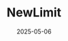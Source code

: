 ---  
layout: startup_page  
title: "NewLimit"  
id: "newlimit.com"  
permalink: "/newlimitnewlimit.com05062025/"  
website: "https://www.newlimit.com/"  
funding_round: "Series B"  
funding_amount: "$130M"  
investors: "Kleiner Perkins, Nat Friedman, Daniel Gross, Khosla Ventures, Founders Fund, Dimension Capital, Elad Gil, Garry Tan, Patrick Collison, and others"  
about: "NewLimit aims to increase how long people can live a healthy life by genetically programming their cells. The company is developing treatments that can restore youthful characteristics to aged cells, specifically focusing on reprogramming liver cells. They are employing an AI model to accelerate the development and testing of new anti-aging medicines."  
markets: "Biotech, Healthtech, Drug Discovery"  
hq: "South San Francisco, California, United States"  
founded_year: "2021"  
linkedin: "https://www.linkedin.com/company/newlimit"  
twitter: "https://twitter.com/newlimit"  
instagram: ""  
facebook: ""  
crunchbase: "https://www.crunchbase.com/organization/newlimit/company_financials"  
pitchbook: "https://pitchbook.com/profiles/company/489108-07"  

date_display: "06-May-2025"  
date: "2025-05-06"

# SEO Optimization  
meta_title: "NewLimit - Series B Funding ($130M)"  
meta_description: "NewLimit, NewLimit aims to increase how long people can live a healthy life by genetically programming their cells. The company is developing treatments that ca..."  
meta_keywords: "NewLimit, Biotech, Healthtech, Drug Discovery, Series B funding"  
canonical_url: "https://startup.projectstartups.com/newlimitnewlimit.com05062025/"  
---
